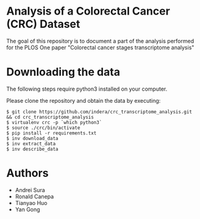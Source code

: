 # Analysis of a Colorectal Cancer (CRC) Dataset

The goal of this repository is to document a part of the analysis performed
for the PLOS One paper "Colorectal cancer stages transcriptome analysis"


# Downloading the data

The following steps require python3 installed on your computer.

Please clone the repository and obtain the data by executing:

    $ git clone https://github.com/indera/crc_transcriptome_analysis.git && cd crc_transcriptome_analysis
    $ virtualenv crc -p `which python3`
    $ source ./crc/bin/activate
    $ pip install -r requirements.txt
    $ inv download_data
    $ inv extract_data
    $ inv describe_data


# Authors

* Andrei Sura
* Ronald Canepa
* Tianyao Huo
* Yan Gong
